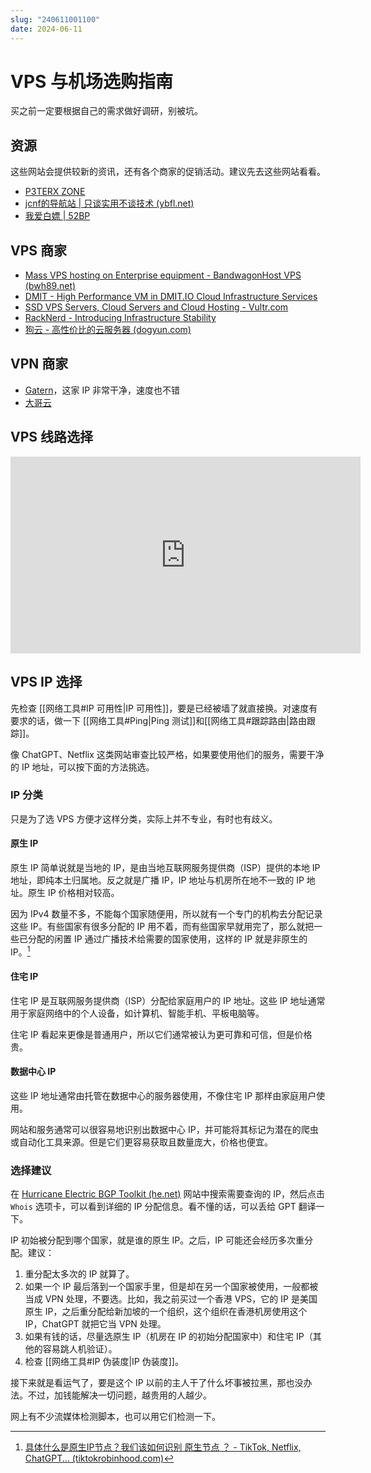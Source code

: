 ```yaml
---
slug: "240611001100"
date: 2024-06-11
---
```


# VPS 与机场选购指南

买之前一定要根据自己的需求做好调研，别被坑。

## 资源

这些网站会提供较新的资讯，还有各个商家的促销活动。建议先去这些网站看看。

- [P3TERX ZONE](https://p3terx.com/)
- [jcnf的导航站 | 只谈实用不谈技术 (ybfl.net)](https://ybfl.net/)
- [我爱白嫖 | 52BP](https://52bp.org/index.html)

## VPS 商家

- [Mass VPS hosting on Enterprise equipment - BandwagonHost VPS (bwh89.net)](https://bwh89.net/)
- [DMIT - High Performance VM in DMIT.IO Cloud Infrastructure Services](https://www.dmit.io/)
- [SSD VPS Servers, Cloud Servers and Cloud Hosting - Vultr.com](https://www.vultr.com/)
- [RackNerd - Introducing Infrastructure Stability](https://www.racknerd.com/)
- [狗云 - 高性价比的云服务器 (dogyun.com)](https://www.dogyun.com/)

## VPN 商家


- [Gatern](https://shuttle.gt-all.com/)，这家 IP 非常干净，速度也不错
- [大哥云](https://2024la.com/)


## VPS 线路选择


<div class="responsive-video-container">
    <iframe width="560" height="315" src="https://www.youtube.com/embed/x6B5JEwXSEg?si=3RbF_rTjo1hTmvcr" title="YouTube video player" frameborder="0" allow="accelerometer; autoplay; clipboard-write; encrypted-media; gyroscope; picture-in-picture; web-share" referrerpolicy="strict-origin-when-cross-origin" allowfullscreen></iframe>
</div>


## VPS IP 选择

先检查 [[网络工具#IP 可用性|IP 可用性]]，要是已经被墙了就直接换。对速度有要求的话，做一下 [[网络工具#Ping|Ping 测试]]和[[网络工具#跟踪路由|路由跟踪]]。

像 ChatGPT、Netflix 这类网站审查比较严格，如果要使用他们的服务，需要干净的 IP 地址，可以按下面的方法挑选。

### IP 分类

只是为了选 VPS 方便才这样分类，实际上并不专业，有时也有歧义。

#### 原生 IP

原生 IP 简单说就是当地的 IP，是由当地互联网服务提供商（ISP）提供的本地 IP 地址，即纯本土归属地。反之就是广播 IP，IP 地址与机房所在地不一致的 IP 地址。原生 IP 价格相对较高。

因为 IPv4 数量不多，不能每个国家随便用，所以就有一个专门的机构去分配记录这些 IP。有些国家有很多分配的 IP 用不着，而有些国家早就用完了，那么就把一些已分配的闲置 IP 通过广播技术给需要的国家使用，这样的 IP 就是非原生的 IP。[^1]

#### 住宅 IP

住宅 IP 是互联网服务提供商（ISP）分配给家庭用户的 IP 地址。这些 IP 地址通常用于家庭网络中的个人设备，如计算机、智能手机、平板电脑等。

住宅 IP 看起来更像是普通用户，所以它们通常被认为更可靠和可信，但是价格贵。

#### 数据中心 IP

这些 IP 地址通常由托管在数据中心的服务器使用，不像住宅 IP 那样由家庭用户使用。

网站和服务通常可以很容易地识别出数据中心 IP，并可能将其标记为潜在的爬虫或自动化工具来源。但是它们更容易获取且数量庞大，价格也便宜。

### 选择建议

在 [Hurricane Electric BGP Toolkit (he.net)](https://bgp.he.net/) 网站中搜索需要查询的 IP，然后点击 `Whois` 选项卡，可以看到详细的 IP 分配信息。看不懂的话，可以丢给 GPT 翻译一下。

IP 初始被分配到哪个国家，就是谁的原生 IP。之后，IP 可能还会经历多次重分配。建议：

1. 重分配太多次的 IP 就算了。
2. 如果一个 IP 最后落到一个国家手里，但是却在另一个国家被使用，一般都被当成 VPN 处理，不要选。比如，我之前买过一个香港 VPS，它的 IP 是美国原生 IP，之后重分配给新加坡的一个组织，这个组织在香港机房使用这个 IP，ChatGPT 就把它当 VPN 处理。
3. 如果有钱的话，尽量选原生 IP（机房在 IP 的初始分配国家中）和住宅 IP（其他的容易跳人机验证）。
4. 检查 [[网络工具#IP 伪装度|IP 伪装度]]。

接下来就是看运气了，要是这个 IP 以前的主人干了什么坏事被拉黑，那也没办法。不过，加钱能解决一切问题，越贵用的人越少。

网上有不少流媒体检测脚本，也可以用它们检测一下。




[^1]: [具体什么是原生IP节点？我们该如何识别 原生节点 ？ - TikTok, Netflix, ChatGPT... (tiktokrobinhood.com)](https://tiktokrobinhood.com/%e5%85%b7%e4%bd%93%e4%bb%80%e4%b9%88%e6%98%af%e5%8e%9f%e7%94%9fip%e8%8a%82%e7%82%b9%ef%bc%9f%e6%88%91%e4%bb%ac%e8%af%a5%e5%a6%82%e4%bd%95%e8%af%86%e5%88%ab%ef%bc%9f/)


